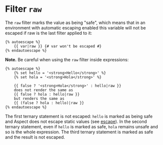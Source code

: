 Filter `raw`
============

<!-- {% raw %} -->

The `raw` filter marks the value as being "safe", which means that in an environment with automatic escaping enabled 
this variable will not be escaped if raw is the last filter applied to it:

```twig
{% autoescape %}
    {{ var|raw }} {# var won't be escaped #}
{% endautoescape %}
```

**Note.** Be careful when using the `raw` filter inside expressions:
```twig
{% autoescape %}
    {% set hello = '<strong>Hello</strong>' %}
    {% set hola = '<strong>Hola</strong>' %}

    {{ false ? '<strong>Hola</strong>' : hello|raw }}
    does not render the same as
    {{ false ? hola : hello|raw }}
    but renders the same as
    {{ (false ? hola : hello)|raw }}
{% endautoescape %}
```
The first ternary statement is not escaped: `hello` is marked as being safe and Aspect does not escape static values (see [escape](./escape.md)). 
In the second ternary statement, even if `hello` is marked as safe, `hola` remains unsafe and so is the whole expression. 
The third ternary statement is marked as safe and the result is not escaped.

<!-- {% endraw %} -->